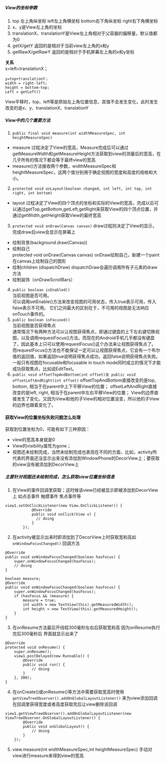##### View的坐标参数
1. top 左上角纵坐标	left左上角横坐标	bottom右下角纵坐标	right右下角横坐标
2. x、y是View左上角的坐标
3. translationX、translationY是View左上角相对于父容器的偏移量，默认值都为0
4. getX/getY 返回的是相对于当前view左上角的x和y
5. getRawX/getRawY 返回的是相对于手机屏幕左上角的x和y坐标

**关系**  
x=left+translationX； 
```
y=top+translationY；
width = right-left;
height = bottom-top;
Left = getLeft()
```

View平移时，top、left等是原始左上角位置信息，其值不会发生变化，此时发生改变的是x、y、translationX、translationY

##### View中的几个重要方法
1. `public final void measure(int widthMeasureSpec, int heightMeasureSpec)`
- measure 过程决定了View的宽高，Measure完成后可以通过getMeasureWidth和getMeasureHeight方法获取到view的测量后的宽高，在几乎所有的情况下都会等于最终view的宽高
- measure()方法接收两个参数，widthMeasureSpec和heightMeasureSpec，这两个值分别用于确定视图的宽度和高度的规格和大小。
2. `protected void onLayout(boolean changed, int left, int top, int right, int bottom)`
- layout 过程决定了View的四个顶点的坐标和实际的View的宽高，完成以后可以通过getTop,getBottom,getLeft,getRight来获取View的四个顶点位置，并通过getWidth,getHeight获取View的最终宽高
3. `protected void onDraw(Canvas canvas)`
draw过程则决定了View的显示，完成draw后view会显示在屏幕上
- 绘制背景(background.draw(Canvas))
- 绘制自己  
protected void onDraw(Canvas canvas)
onDraw绘制自己，新建一个paint 在canvas上绘制自己的图形
- 绘制children (dispatchDraw)
dispatchDraw会遍历调用所有子元素的draw方法
- 绘制装饰（onDrawScrollBars）
4. `public boolean isEnabled()`  
当前视图是否可用。  
可以调用setEnable()方法来改变视图的可用状态，传入true表示可用，传入false表示不可用。
它们之间最大的区别在于，不可用的视图是无法响应onTouch事件的。
5. `public boolean isFocused()`  
当前视图是否获得焦点  
通常情况下有两种方法可以让视图获得焦点，即通过键盘的上下左右键切换视图，以及调用requestFocus()方法。而现在的Android手机几乎都没有键盘了，因此基本上只可以使用requestFocus()这个办法来让视图获得焦点了。  
而requestFocus()方法也不能保证一定可以让视图获得焦点，它会有一个布尔值的返回值，如果返回true说明获得焦点成功，返回false说明获得焦点失败。一般只有视图在focusable和focusable in touch mode同时成立的情况下才能成功获取焦点，比如说EditText。
6. `public void offsetTopAndBottom(int offset)及 public void offsetLeftAndRight(int offset)`
offsetTopAndBottom直接改变的是top, bottom, 相当于在parent中上下平移View的位置；
offsetLeftAndRight直接改变的是left, right, 相当于在parent中左右平移View的位置；
View的边界直接发生了变化，又因为View和他的子View的相对位置没变，所以他的子View的边界也跟着变化了。

#### 获取View的位置坐标失败问题怎么处理
获取到位置坐标为0，可能有如下三种原因：
- view的宽高本身就是0
- View的visibility属性为gone；
- 视图还未绘制完成，当然未绘制完成也表现在不同的方面，比如，activity所代表的界面还没显示出来没有添加到WindowPhone的DecorView上；要获取的view没有被添加到DecorView上

##### 主要针对视图还未绘制完成，怎么获取view位置坐标信息
1. 在View的事件回调里获取；这时候该view已经被显示即被添加到DecorView上 如点击事件 触摸事件 焦点事件等
```
view1.setOnClickListener(new View.OnClickListener() {
            @Override
            public void onClick(View v) {
              // doing
            }
        });
```
2. 在activity被显示出来时即添加到了DecorView上时获取宽和高如 `onWindowFocusChanged()` 回调方法
```
@Override
public void onWindowFocusChanged(boolean hasFocus) {
    super.onWindowFocusChanged(hasFocus);
    // doing
}

boolean measure;
@Override
public void onWindowFocusChanged(boolean hasFocus) {
    super.onWindowFocusChanged(hasFocus);
    if (hasFocus && !measure) {
        measure = true;
        int width = new TextView(this).getMeasuredWidth();
        int height = new TextView(this).getMeasuredHeight();
    }
}
```
3. 在onResume方法最后开线程300毫秒左右后获取宽和高 因为onResume执行完后300毫秒后 界面就显示出来了
```
@Override
protected void onResume() {
    super.onResume();
    view1.postDelayed(new Runnable() {
        @Override
        public void run() {
            // doing
        }
    }, 300);
}
```
4. 在onCreate()或onResume()等方法中需要获取宽高时使用`getViewTreeObserver().addOnGlobalLayoutListener()`
来为view添加回调在回调里获得宽度或者高度获取完后让view删除该回调
```
view1.getViewTreeObserver().addOnGlobalLayoutListener(new ViewTreeObserver.OnGlobalLayoutListener() {
        @Override
        public void onGlobalLayout() {
            // doing
        }
    });
```
5. view.measure(int widthMeasureSpec,int heightMeasureSpec)
手动对view进行measure来得到view的宽高


